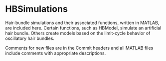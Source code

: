 HBSimulations
=============
Hair-bundle simulations and their associated functions, written in MATLAB, are included here. Certain functions, such as HBModel, simulate an artificial hair bundle. Others create models based on the limit-cycle behavior of oscillatory hair bundles.

Comments for new files are in the Commit headers and all MATLAB files include comments with appropriate descriptions.
